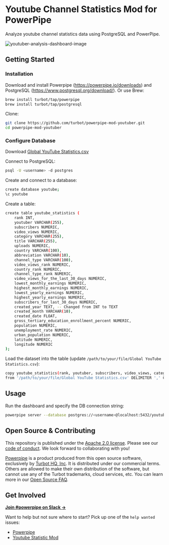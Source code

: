 # Youtube Channel Statistics Mod for PowerPipe

Analyze youtube channel statistics data using PostgreSQL and PowerPipe.

![youtuber-analysis-dashboard-image](https://github.com/turbot/powerpipe-mod-youtube/assets/78197905/98553c5b-b9da-4b51-9142-174363bad15d)

## Getting Started

### Installation

Download and install Powerpipe (https://powerpipe.io/downloads) and PostgreSQL (https://www.postgresql.org/download/). Or use Brew:

```sh
brew install turbot/tap/powerpipe
brew install turbot/tap/postgresql
```

Clone:

```sh
git clone https://github.com/turbot/powerpipe-mod-youtuber.git
cd powerpipe-mod-youtuber
```

### Configure Database

Download [Global YouTube Statistics.csv](https://www.kaggle.com/code/nelgiriyewithana/an-introduction-to-the-global-youtube-statistics/input)
  
Connect to PostgreSQL:

```sh
psql -U <username> -d postgres
```

Create and connect to a database:
```sh
create database youtube;
\c youtube
```

Create a table:

```sh
create table youtube_statistics (
    rank INT,
    youtuber VARCHAR(255),
    subscribers NUMERIC,
    video_views NUMERIC,
    category VARCHAR(255),
    title VARCHAR(255),
    uploads NUMERIC,
    country VARCHAR(100),
    abbreviation VARCHAR(10),
    channel_type VARCHAR(100),
    video_views_rank NUMERIC,
    country_rank NUMERIC,
    channel_type_rank NUMERIC,
    video_views_for_the_last_30_days NUMERIC,
    lowest_monthly_earnings NUMERIC,
    highest_monthly_earnings NUMERIC,
    lowest_yearly_earnings NUMERIC,
    highest_yearly_earnings NUMERIC,
    subscribers_for_last_30_days NUMERIC,
    created_year TEXT, -- Changed from INT to TEXT
    created_month VARCHAR(10),
    created_date FLOAT,
    gross_tertiary_education_enrollment_percent NUMERIC,
    population NUMERIC,
    unemployment_rate NUMERIC,
    urban_population NUMERIC,
    latitude NUMERIC,
    longitude NUMERIC
);
```

Load the dataset into the table (update `/path/to/your/file/Global YouTube Statistics.csv`):

```sh
copy youtube_statistics(rank, youtuber, subscribers, video_views, category, title, uploads, country, abbreviation, channel_type, video_views_rank, country_rank, channel_type_rank, video_views_for_the_last_30_days, lowest_monthly_earnings, highest_monthly_earnings, lowest_yearly_earnings, highest_yearly_earnings, subscribers_for_last_30_days, created_year, created_month, created_date, gross_tertiary_education_enrollment_percent, population, unemployment_rate, urban_population, latitude, longitude)
from '/path/to/your/file/Global YouTube Statistics.csv' DELIMITER ',' CSV HEADER ENCODING 'ISO-8859-1';
```

## Usage

Run the dashboard and specify the DB connection string:

```sh
powerpipe server --database postgres://<username>@localhost:5432/youtube
```

## Open Source & Contributing

This repository is published under the [Apache 2.0 license](https://www.apache.org/licenses/LICENSE-2.0). Please see our [code of conduct](https://github.com/turbot/.github/blob/main/CODE_OF_CONDUCT.md). We look forward to collaborating with you!

[Powerpipe](https://powerpipe.io) is a product produced from this open source software, exclusively by [Turbot HQ, Inc](https://turbot.com). It is distributed under our commercial terms. Others are allowed to make their own distribution of the software, but cannot use any of the Turbot trademarks, cloud services, etc. You can learn more in our [Open Source FAQ](https://turbot.com/open-source).

## Get Involved

**[Join #powerpipe on Slack →](https://powerpipe.io/community/join)**

Want to help but not sure where to start? Pick up one of the `help wanted` issues:

- [Powerpipe](https://github.com/turbot/powerpipe/labels/help%20wanted)
- [Youtube Statistic Mod](https://github.com/turbot/powerpipe-mod-youtuber/labels/help%20wanted)
